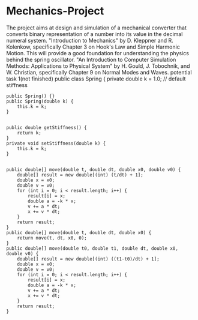 # Mechanics-Project
The project aims at design and simulation of a mechanical converter that converts binary representation of a number into its value in the decimal numeral system. 
"Introduction to Mechanics" by D. Kleppner and R. Kolenkow, specifically Chapter 3 on Hook's Law and Simple Harmonic Motion. This will provide a good foundation for understanding the physics behind the spring oscillator.
"An Introduction to Computer Simulation Methods: Applications to Physical System" by H. Gould, J. Tobochnik, and W. Christian, specifically Chapter 9 on Normal Modes and Waves.
potential task 1(not finished)
public class Spring {
    private double k = 1.0; // default stiffness
    

    public Spring() {}
    public Spring(double k) {
        this.k = k;
    }
    
   
    public double getStiffness() {
        return k;
    }
    private void setStiffness(double k) {
        this.k = k;
    }
    
  
    public double[] move(double t, double dt, double x0, double v0) {
        double[] result = new double[(int) (t/dt) + 1];
        double x = x0;
        double v = v0;
        for (int i = 0; i < result.length; i++) {
            result[i] = x;
            double a = -k * x;
            v += a * dt;
            x += v * dt;
        }
        return result;
    }
    public double[] move(double t, double dt, double x0) {
        return move(t, dt, x0, 0);
    }
    public double[] move(double t0, double t1, double dt, double x0, double v0) {
        double[] result = new double[(int) ((t1-t0)/dt) + 1];
        double x = x0;
        double v = v0;
        for (int i = 0; i < result.length; i++) {
            result[i] = x;
            double a = -k * x;
            v += a * dt;
            x += v * dt;
        }
        return result;
    }
   
